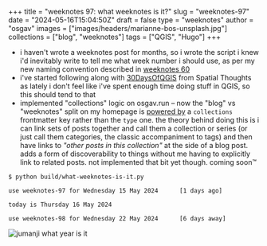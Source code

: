 
+++
title = "weeknotes 97: what weeknotes is it?"
slug = "weeknotes-97"
date = "2024-05-16T15:04:50Z"
draft = false
type = "weeknotes"
author = "osgav"
images = ["images/headers/marianne-bos-unsplash.jpg"]
collections = ["blog", "weeknotes"]
tags = ["QGIS", "Hugo"]
+++

- i haven't wrote a weeknotes post for months, so i wrote the script i knew i'd inevitably write to tell me what week number i should use, as per my new naming convention described in [weeknotes 60](/blog/weeknotes-60.html)
- i've started following along with [30DaysOfQGIS](https://spatialthoughts.com/2024/05/13/30daysofqgis/) from Spatial Thoughts as lately i don't feel like i've spent enough time doing stuff in QGIS, so this should tend to that
- implemented "collections" logic on osgav.run – now the "blog" vs "weeknotes" split on my homepage is [powered by](https://github.com/osgav/osgav-blog/commit/7df91284d712f39ff3a9fe97801cab9d339b2271#diff-e53129596960b22ad2f7bbbbc031f50f0036a323b58fc8ba27c2fb687561514f) a `collections` frontmatter key rather than the `type` one. the theory behind doing this is i can link sets of posts together and call them a collection or series (or just call them categories, the classic accompaniment to tags) and then have links to *"other posts in this collection"* at the side of a blog post. adds a form of discoverability to things without me having to explicitly link to related posts. not implemented that bit yet though. coming soon™

```
$ python build/what-weeknotes-is-it.py

use weeknotes-97 for Wednesday 15 May 2024      [1 days ago]

today is Thursday 16 May 2024

use weeknotes-98 for Wednesday 22 May 2024      [6 days away]
```

![jumanji what year is it](/images/misc/jumanji_what_year_is_it.jpg)

<!--more-->
